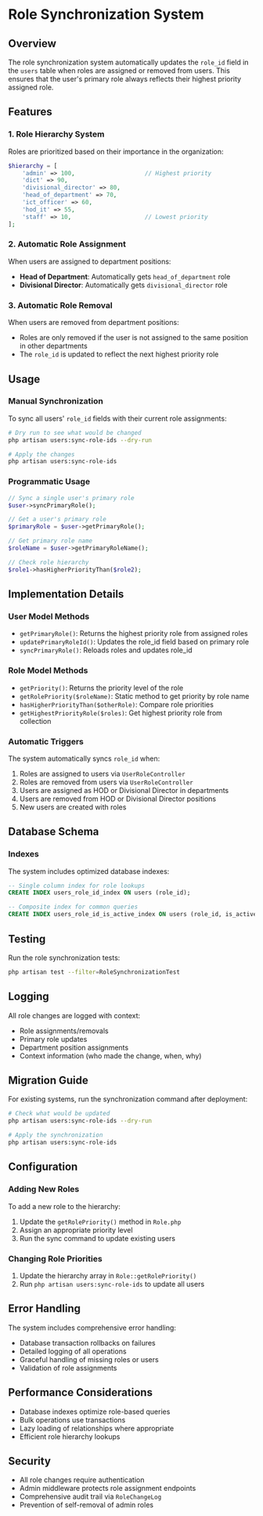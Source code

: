 # Role Synchronization System

## Overview

The role synchronization system automatically updates the `role_id` field in the `users` table when roles are assigned or removed from users. This ensures that the user's primary role always reflects their highest priority assigned role.

## Features

### 1. Role Hierarchy System

Roles are prioritized based on their importance in the organization:

```php
$hierarchy = [
    'admin' => 100,                    // Highest priority
    'dict' => 90,
    'divisional_director' => 80,
    'head_of_department' => 70,
    'ict_officer' => 60,
    'hod_it' => 55,
    'staff' => 10,                     // Lowest priority
];
```

### 2. Automatic Role Assignment

When users are assigned to department positions:

- **Head of Department**: Automatically gets `head_of_department` role
- **Divisional Director**: Automatically gets `divisional_director` role

### 3. Automatic Role Removal

When users are removed from department positions:

- Roles are only removed if the user is not assigned to the same position in other departments
- The `role_id` is updated to reflect the next highest priority role

## Usage

### Manual Synchronization

To sync all users' `role_id` fields with their current role assignments:

```bash
# Dry run to see what would be changed
php artisan users:sync-role-ids --dry-run

# Apply the changes
php artisan users:sync-role-ids
```

### Programmatic Usage

```php
// Sync a single user's primary role
$user->syncPrimaryRole();

// Get a user's primary role
$primaryRole = $user->getPrimaryRole();

// Get primary role name
$roleName = $user->getPrimaryRoleName();

// Check role hierarchy
$role1->hasHigherPriorityThan($role2);
```

## Implementation Details

### User Model Methods

- `getPrimaryRole()`: Returns the highest priority role from assigned roles
- `updatePrimaryRoleId()`: Updates the role_id field based on primary role
- `syncPrimaryRole()`: Reloads roles and updates role_id

### Role Model Methods

- `getPriority()`: Returns the priority level of the role
- `getRolePriority($roleName)`: Static method to get priority by role name
- `hasHigherPriorityThan($otherRole)`: Compare role priorities
- `getHighestPriorityRole($roles)`: Get highest priority role from collection

### Automatic Triggers

The system automatically syncs `role_id` when:

1. Roles are assigned to users via `UserRoleController`
2. Roles are removed from users via `UserRoleController`
3. Users are assigned as HOD or Divisional Director in departments
4. Users are removed from HOD or Divisional Director positions
5. New users are created with roles

## Database Schema

### Indexes

The system includes optimized database indexes:

```sql
-- Single column index for role lookups
CREATE INDEX users_role_id_index ON users (role_id);

-- Composite index for common queries
CREATE INDEX users_role_id_is_active_index ON users (role_id, is_active);
```

## Testing

Run the role synchronization tests:

```bash
php artisan test --filter=RoleSynchronizationTest
```

## Logging

All role changes are logged with context:

- Role assignments/removals
- Primary role updates
- Department position assignments
- Context information (who made the change, when, why)

## Migration Guide

For existing systems, run the synchronization command after deployment:

```bash
# Check what would be updated
php artisan users:sync-role-ids --dry-run

# Apply the synchronization
php artisan users:sync-role-ids
```

## Configuration

### Adding New Roles

To add a new role to the hierarchy:

1. Update the `getRolePriority()` method in `Role.php`
2. Assign an appropriate priority level
3. Run the sync command to update existing users

### Changing Role Priorities

1. Update the hierarchy array in `Role::getRolePriority()`
2. Run `php artisan users:sync-role-ids` to update all users

## Error Handling

The system includes comprehensive error handling:

- Database transaction rollbacks on failures
- Detailed logging of all operations
- Graceful handling of missing roles or users
- Validation of role assignments

## Performance Considerations

- Database indexes optimize role-based queries
- Bulk operations use transactions
- Lazy loading of relationships where appropriate
- Efficient role hierarchy lookups

## Security

- All role changes require authentication
- Admin middleware protects role assignment endpoints
- Comprehensive audit trail via `RoleChangeLog`
- Prevention of self-removal of admin roles
